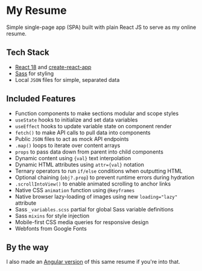 # My Resume

Simple single-page app (SPA) built with plain React JS to serve as my online resume.

## Tech Stack

- [React 18](https://reactjs.org/) and [create-react-app](https://create-react-app.dev/)
- [Sass](https://sass-lang.com/) for styling
- Local `JSON` files for simple, separated data

## Included Features

- Function components to make sections modular and scope styles
- `useState` hooks to initialize and set data variables
- `useEffect` hooks to update variable state on component render
- `fetch()` to make API calls to pull data into components
- Public `JSON` files to act as mock API endpoints
- `.map()` loops to iterate over content arrays
- `props` to pass data down from parent into child components
- Dynamic content using `{val}` text interpolation
- Dynamic HTML attributes using `attr={val}` notation
- Ternary operators to run `if/else` conditions when outputting HTML
- Optional chaining (`obj?.prop`) to prevent runtime errors during hydration
- `.scrollIntoView()` to enable animated scrolling to anchor links
- Native CSS `animation` function using `@keyframes`
- Native browser lazy-loading of images using new `loading="lazy"` attribute
- Sass `_variables.scss` partial for global Sass variable definitions
- Sass `mixins` for style injection
- Mobile-first CSS media queries for responsive design
- Webfonts from Google Fonts

## By the way

I also made an [Angular version](https://github.com/ericbutler555/resume-ng) of this same resume if you're into that.
